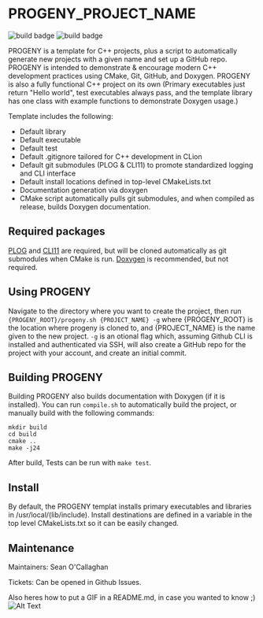 # PROGENY_PROJECT_NAME
![build badge](https://github.com/buster-jangle/PROGENY/actions/workflows/cmake_build_ubuntu-latest.yml/badge.svg?branch=master)
![build badge](https://github.com/buster-jangle/PROGENY/actions/workflows/cmake_tests_ubuntu-latest.yml/badge.svg?branch=master)

PROGENY is a template for C++ projects, plus a script to automatically generate new projects with a given name and set up a GitHub repo. PROGENY is intended to demonstrate & encourage modern C++ development practices using CMake, Git, GitHub, and Doxygen. PROGENY is also a fully functional C++ project on its own (Primary executables just return "Hello world", test executables always pass, and the template library has one class with example functions to demonstrate Doxygen usage.)

Template includes the following:
* Default library
* Default executable
* Default test
* Default .gitignore tailored for C++ development in CLion
* Default git submodules (PLOG & CLI11) to promote standardized logging and CLI interface
* Default install locations defined in top-level CMakeLists.txt
* Documentation generation via doxygen
* CMake script automatically pulls git submodules, and when compiled as release, builds Doxygen documentation.


## Required packages

[PLOG](https://github.com/SergiusTheBest/plog) and [CLI11](https://github.com/CLIUtils/CLI11) are required, but will be cloned automatically as git submodules when CMake is run. [Doxygen](https://github.com/doxygen/doxygen) is recommended, but not required.


## Using PROGENY

Navigate to the directory where you want to create the project, then run `{PROGENY_ROOT}/progeny.sh {PROJECT_NAME} -g` where {PROGENY_ROOT} is the location where progeny is cloned to, and {PROJECT_NAME} is the name given to the new project. `-g` is an otional flag which, assuming Github CLI is installed and authenticated via SSH, will also create a GitHub repo for the project with your account, and create an initial commit.


## Building PROGENY

Building PROGENY also builds documentation with Doxygen (if it is installed). You can run `compile.sh` to automatically build the project, or manually build with the following commands:
```
mkdir build
cd build
cmake ..
make -j24
```
After build, Tests can be run with `make test`.


## Install

By default, the PROGENY templat installs primary executables and libraries in /usr/local/(lib/include). Install destinations are defined in a variable in the top level CMakeLists.txt so it can be easily changed.


## Maintenance

Maintainers: Sean O'Callaghan

Tickets: Can be opened in Github Issues.

Also heres how to put a GIF in a README.md, in case you wanted to know ;)
![Alt Text](https://upload.wikimedia.org/wikipedia/commons/7/79/Perfect-loop-cube.gif)

